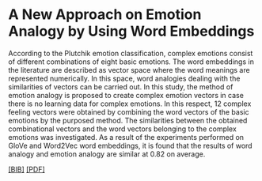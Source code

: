 # A New Approach on Emotion Analogy by Using Word Embeddings 

According to the Plutchik emotion classification, complex emotions consist of different combinations of eight basic emotions. The word embeddings in the literature are described as vector space where the word meanings are represented numerically. In this space, word analogies dealing with the similarities of vectors can be carried out. In this study, the method of emotion analogy is proposed to create complex emotion vectors in case there is no learning data for complex emotions. In this respect, 12 complex feeling vectors were obtained by combining the word vectors of the basic emotions by the purposed method. The similarities between the obtained combinational vectors and the word vectors belonging to the complex emotions was investigated. As a result of the experiments performed on GloVe and Word2Vec word embeddings, it is found that the results of word analogy and emotion analogy are similar at 0.82 on average.

<a href="https://ieeexplore.ieee.org/xpl/mostRecentIssue.jsp?punumber=8394765" target="_blank">[BIB]</a> 
<a href="https://ieeexplore.ieee.org/xpl/mostRecentIssue.jsp?punumber=8394765" target="_blank">[PDF]</a> 
